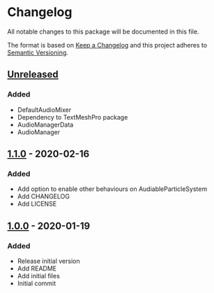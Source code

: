 # Changelog
All notable changes to this package will be documented in this file.

The format is based on [Keep a Changelog](http://keepachangelog.com/en/1.0.0/)
and this project adheres to [Semantic Versioning](http://semver.org/spec/v2.0.0.html).

## [Unreleased]

### Added
- DefaultAudioMixer
- Dependency to TextMeshPro package
- AudioManagerData
- AudioManager

## [1.1.0] - 2020-02-16
### Added
- Add option to enable other behaviours on AudiableParticleSystem
- Add CHANGELOG
- Add LICENSE

## [1.0.0] - 2020-01-19
### Added
- Release initial version
- Add README
- Add initial files
- Initial commit

[Unreleased]: https://github.com/HyagoOliveira/Audio/compare/1.1.0...main
[1.1.0]: https://github.com/HyagoOliveira/Audio/tree/1.1.0/
[1.0.0]: https://github.com/HyagoOliveira/Audio/tree/1.0.0/